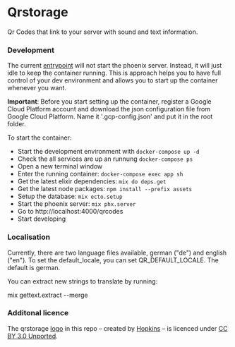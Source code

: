 # Qrstorage

Qr Codes that link to your server with sound and text information.

### Development

The current [entrypoint](./.docker/entrypoint.sh) will not start the phoenix server. Instead, it will just idle to keep the container running. This is approach helps you to have full control of your dev environment and allows you to start up the container whenever you want.

**Important**: Before you start setting up the container, register a Google Cloud Platform account and download the json configuration file from Google Cloud Platform. Name it '.gcp-config.json' and put it in the root folder.

To start the container:
- Start the development environment with `docker-compose up -d`
- Check the all services are up an runnung `docker-compose ps`
- Open a new terminal window
- Enter the running container: `docker-compose exec app sh`
- Get the latest elixir dependencies: `mix do deps.get`
- Get the latest node packages: `npm install --prefix assets`
- Setup the database: `mix ecto.setup`
- Start the phoenix server: `mix phx.server`
- Go to http://localhost:4000/qrcodes
- Start developing

### Localisation

Currently, there are two language files available, german ("de") and english ("en"). To set the default_locale, you can set QR_DEFAULT_LOCALE. The default is german.

You can extract new strings to translate by running:

 mix gettext.extract --merge

### Additonal licence

The qrstorage [logo](https://thenounproject.com/icon/860830/) in this repo – created by [Hopkins](https://thenounproject.com/hopkins81) – is licenced under [CC BY 3.0 Unported](https://creativecommons.org/licenses/by/3.0/).
